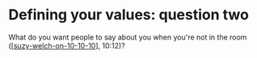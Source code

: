 # Defining your values: question two

What do you want people to say about you when you're not in the room ([[suzy-welch-on-10-10-10]], 10:12)?


[//begin]: # "Autogenerated link references for markdown compatibility"
[suzy-welch-on-10-10-10]: ../bibliography/suzy-welch-on-10-10-10.md "Suzy Welch on 10-10-10"
[//end]: # "Autogenerated link references"
